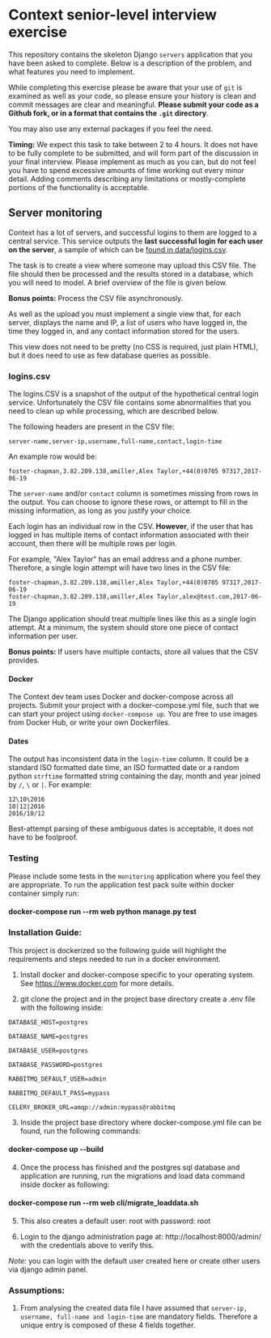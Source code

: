 # Context senior-level interview exercise

This repository contains the skeleton Django `servers` application that you have been asked to complete.
Below is a description of the problem, and what features you need to implement.

While completing this exercise please be aware that your use of `git` is examined as well as your 
code, so please ensure your history is clean and commit messages are clear and meaningful.
**Please submit your code as a Github fork, or in a format that contains the `.git` directory**.

You may also use any external packages if you feel the need.

**Timing:** We expect this task to take between 2 to 4 hours. It does not have to be fully complete 
to be submitted, and will form part of the discussion in your final interview. Please implement as 
much as you can, but do not feel you have to spend excessive amounts of time working out every minor detail.
Adding comments describing any limitations or mostly-complete portions of the functionality is acceptable.

## Server monitoring

Context has a lot of servers, and successful logins to them are logged to a central service. This 
service outputs the **last successful login for each user on the server**, a sample of which can be [found in 
data/logins.csv](data/logins.csv).

The task is to create a view where someone may upload this CSV file. The file
should then be processed and the results stored in a database, 
which you will need to model. A brief overview of the file is given below.

**Bonus points:** Process the CSV file asynchronously.

As well as the upload you must implement a single view that, for each server, displays the 
name and IP, a list of users who have logged in, the time they logged in, and any 
contact information stored for the users.

This view does not need to be pretty (no CSS is required, just plain HTML), but it does need to use as few 
database queries as possible.

### logins.csv

The logins.CSV is a snapshot of the output of the hypothetical central login service. Unfortunately the
CSV file contains some abnormalities that you need to clean up while processing, which are described below.

The following headers are present in the CSV file:

`server-name,server-ip,username,full-name,contact,login-time`

An example row would be:

`foster-chapman,3.82.209.138,amiller,Alex Taylor,+44(0)0705 97317,2017-06-19`

The `server-name` and/or `contact` column is sometimes missing from rows in the output. You can 
choose to ignore these rows, or attempt to fill in the missing information, as long as you justify 
your choice.

Each login has an individual row in the CSV. **However**, if the user that has logged in has multiple 
items of contact information associated with their account, then there will be multiple rows per login.

For example, "Alex Taylor" has an email address and a phone number. Therefore, a single login attempt 
will have two lines in the CSV file:

```
foster-chapman,3.82.209.138,amiller,Alex Taylor,+44(0)0705 97317,2017-06-19
foster-chapman,3.82.209.138,amiller,Alex Taylor,alex@test.com,2017-06-19
```

The Django application should treat multiple lines like this as a single login attempt. At a minimum, the 
system should store one piece of contact information per user. 

**Bonus points:** If users have multiple contacts, store all values that the CSV provides.

#### Docker

The Context dev team uses Docker and docker-compose across all projects.
Submit your project with a docker-compose.yml file, such that we can start
your project using `docker-compose up`. You are free to use images from Docker
Hub, or write your own Dockerfiles.

#### Dates

The output has inconsistent data in the `login-time` column. It could be a standard ISO formatted 
date time, an ISO formatted date or a random python `strftime` formatted string containing the day, month 
and year joined by `/`, `\` or `|`. For example:

```
12\10\2016
10|12|2016
2016/10/12
```

Best-attempt parsing of these ambiguous dates is acceptable, it does not have to be foolproof.

### Testing

Please include some tests in the `monitoring` application where you feel they are appropriate.
To run the application test pack suite within docker container simply run:
#### docker-compose run --rm web python manage.py test

### Installation Guide:

This project is dockerized so the following guide will highlight the requirements and steps needed
to run in a docker environment.

1. Install docker and docker-compose specific to your operating system. See https://www.docker.com for more details.

2. git clone the project and in the project base directory create a .env file with the following inside:

`DATABASE_HOST=postgres`

`DATABASE_NAME=postgres`

`DATABASE_USER=postgres`

`DATABASE_PASSWORD=postgres`

`RABBITMQ_DEFAULT_USER=admin`

`RABBITMQ_DEFAULT_PASS=mypass`

`CELERY_BROKER_URL=amqp://admin:mypass@rabbitmq`

3. Inside the project base directory where docker-compose.yml file can be found, run the following commands:
#### docker-compose up --build

4. Once the process has finished and the postgres sql database and application are running,
run the migrations and load data command inside docker as following:
#### docker-compose run --rm web cli/migrate_loaddata.sh

5. This also creates a default user: root with password: root

6. Login to the django administration page at: http://localhost:8000/admin/ with the credentials above to verify this.

*Note:* you can login with the default user created here or create other users via django admin panel.


### Assumptions:

1. From analysing the created data file I have assumed that ```server-ip, username, full-name and login-time```
are mandatory fields. Therefore a unique entry is composed of these 4 fields together.
